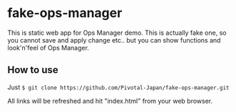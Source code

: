 # fake-ops-manager
This is  static web app for Ops Manager demo. This is actually fake one, so you cannot save and apply change etc.. but you can show functions and look'n'feel of Ops Manager.

## How to use
Just
`$ git clone https://github.com/Pivotal-Japan/fake-ops-manager.git`

All links will be refreshed and hit "index.html" from your web browser.
